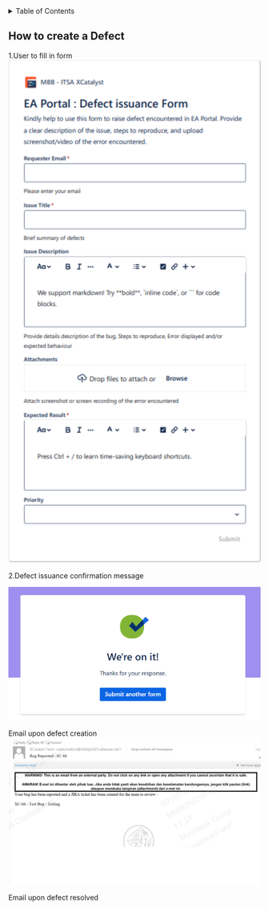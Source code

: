 

<!-- TABLE OF CONTENTS -->
<details>
  <summary>Table of Contents</summary>
  <ol>
  <ul>Defect
  <li>[How to create a Defect](#How%20to%20create%20a%20Defect)</li>
    <li>Defect creation in Jira</li>
    </ul>
    </ol>
</details>


## How to create a Defect

1.User to fill in form
![](assets/EA%20Defect%20Form.png)





2.Defect issuance confirmation message

![](1.Submission%20Confirmation.png)


Email upon defect creation
![](2.User%20receive%20email%20upon%20jira%20bug%20creation.png)

Email upon defect resolved




